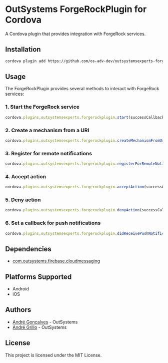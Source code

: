 # OutSystems ForgeRockPlugin for Cordova 

A Cordova plugin that provides integration with ForgeRock services.

## Installation

```bash
cordova plugin add https://github.com/os-adv-dev/outsystemsexperts-forgerock-plugin.git
```

## Usage

The ForgeRockPlugin provides several methods to interact with ForgeRock services:

### 1. Start the ForgeRock service

```javascript
cordova.plugins.outsystemsexperts.forgerockplugin.start(successCallback, errorCallback);
```

### 2. Create a mechanism from a URI

```javascript
cordova.plugins.outsystemsexperts.forgerockplugin.createMechanismFromUri(uri, successCallback, errorCallback);
```

### 3. Register for remote notifications

```javascript
cordova.plugins.outsystemsexperts.forgerockplugin.registerForRemoteNotifications(fcmToken, successCallback, errorCallback);
```

### 4. Accept action

```javascript
cordova.plugins.outsystemsexperts.forgerockplugin.acceptAction(successCallback, errorCallback);
```

### 5. Deny action

```javascript
cordova.plugins.outsystemsexperts.forgerockplugin.denyAction(successCallback, errorCallback);
```

### 6. Set a callback for push notifications

```javascript
cordova.plugins.outsystemsexperts.forgerockplugin.didReceivePushNotificationSetCallback(successCallback, errorCallback);
```

## Dependencies

- [com.outsystems.firebase.cloudmessaging](https://github.com/OutSystems/cordova-outsystems-firebase-cloud-messaging.git#2.0.0)

## Platforms Supported

- Android
- iOS

## Authors

- [André Gonçalves](https://github.com/agoncalvesos) - OutSystems
- [André Grillo](https://github.com/andregrillo) - OutSystems


## License

This project is licensed under the MIT License.
